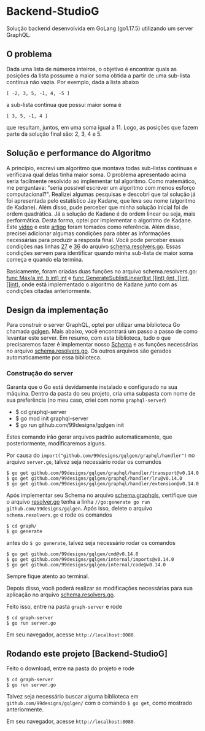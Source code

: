 # Backend-StudioG
Solução backend desenvolvida em GoLang (go1.17.5) utilizando um server GraphQL.

## O problema
Dada uma lista de números inteiros, o objetivo é encontrar quais as posições da lista possume a maior soma obtida a partir de uma sub-lista contínua não vazia.
Por exemplo, dada a lista abaixo

```
[ -2, 3, 5, -1, 4, -5 ]
```

a sub-lista contínua que possui maior soma é

```
[ 3, 5, -1, 4 ]
```

que resultam, juntos, em uma soma igual a 11. Logo, as posições que fazem parte da solução final são: 2, 3, 4 e 5.

## Solução e performance do Algoritmo
A princípio, escrevi um algoritmo que montava todas sub-listas contínuas e verificava qual delas tinha maior soma. O problema apresentado acima seria facilmente resolvido ao implementar tal algoritmo. Como matemático, me perguntava: "seria possível escrever um algoritmo com menos esforço computacional?". Realizei algumas pesquisas e descobri que tal solução já foi apresentada pelo estatístico Jay Kadane, que leva seu nome (algoritmo de Kadane). Além disso, pude perceber que minha solução inicial foi de ordem quadrática. Já a solução de Kadane é de ordem linear ou seja, mais performática. Desta forma, optei por implementar o algoritmo de Kadane. Este [video](https://youtu.be/UncRSviH-cY?list=PLCNsY09SiMaTKBw91MkXOiJCPMQR0tlOA&t=906) e este [artigo](https://pt.wikipedia.org/wiki/Sublista_cont%C3%ADgua_de_soma_m%C3%A1xima#Solu%C3%A7%C3%A3o_linear) foram tomados como referência. Além disso, precisei adicionar algumas condições para obter as informações necessárias para produzir a resposta final. Você pode perceber essas condições nas linhas [27](https://github.com/stlandre/Backend-StudioG/blob/main/graphql-server/graph/schema.resolvers.go#L27-L32) e [36](https://github.com/stlandre/Backend-StudioG/blob/main/graphql-server/graph/schema.resolvers.go#L36-L39) do arquivo [schema.resolvers.go](https://github.com/stlandre/Backend-StudioG/blob/main/graphql-server/graph/schema.resolvers.go). Essas condições servem para identificar quando minha sub-lista de maior soma começa e quando ela termina.

Basicamente, foram criadas duas funções no arquivo schema.resolvers.go: [func Max(a int, b int) int](https://github.com/stlandre/Backend-StudioG/blob/main/graphql-server/graph/schema.resolvers.go#L12-L18) e [func GenerateSublistLinear(list []int) (int, []int, []int)](https://github.com/stlandre/Backend-StudioG/blob/main/graphql-server/graph/schema.resolvers.go#L20-L54), onde está implementado o algoritmo de Kadane junto com as condições citadas anteriormente.

## Design da implementação
Para construir o server GraphQL, optei por utilizar uma biblioteca Go chamada [gqlgen](https://gqlgen.com/). Mais abaixo, você encontrará um passo a passo de como levantar este server. Em resumo, com esta biblioteca, tudo o que precisaremos fazer é implementar nosso [Schema](https://github.com/stlandre/Backend-StudioG/blob/main/graphql-server/graph/schema.graphqls) e as funções necessárias no arquivo [schema.resolvers.go](https://github.com/stlandre/Backend-StudioG/blob/main/graphql-server/graph/schema.resolvers.go). Os outros arquivos são gerados automaticamente por essa biblioteca.

### Construção do server
Garanta que o Go está devidamente instalado e configurado na sua máquina. Dentro da pasta do seu projeto, cria uma subpasta com nome de sua preferência (no meu caso, criei com nome `graphql-server`)

* $ cd graphql-server
* $ go mod init graphql-server
* $ go run github.com/99designs/gqlgen init

Estes comando irão gerar arquivos padrão automaticamente, que posteriormente, modificaremos alguns.

Por causa do `import("github.com/99designs/gqlgen/graphql/handler")` no arquivo `server.go`, talvez seja necessário rodar os comandos

```
$ go get github.com/99designs/gqlgen/graphql/handler/transport@v0.14.0
$ go get github.com/99designs/gqlgen/graphql/handler/lru@v0.14.0
$ go get github.com/99designs/gqlgen/graphql/handler/extension@v0.14.0
```

Após implementar seu Schema no arquivo [schema.graphqls](https://github.com/stlandre/Backend-StudioG/blob/main/graphql-server/graph/schema.graphqls), certifique que o arquivo [resolver.go](https://github.com/stlandre/Backend-StudioG/blob/main/graphql-server/graph/resolver.go) tenha a linha `//go:generate go run github.com/99designs/gqlgen`. Após isso, delete o arquivo `schema.resolvers.go` e rode os comandos

```
$ cd graph/
$ go generate
```
antes do `$ go generate`, talvez seja necessário rodar os comandos

```
$ go get github.com/99designs/gqlgen/cmd@v0.14.0
$ go get github.com/99designs/gqlgen/internal/imports@v0.14.0
$ go get github.com/99designs/gqlgen/internal/code@v0.14.0
```
Sempre fique atento ao terminal.

Depois disso, você poderá realizar as modificações necessárias para sua aplicação no arquivo [schema.resolvers.go](https://github.com/stlandre/Backend-StudioG/blob/main/graphql-server/graph/schema.resolvers.go).

Feito isso, entre na pasta `graph-server` e rode

```
$ cd graph-server
$ go run server.go
```
Em seu navegador, acesse `http://localhost:8080`.

## Rodando este projeto [Backend-StudioG]
Feito o download, entre na pasta do projeto e rode

```
$ cd graph-server
$ go run server.go
```
Talvez seja necessário buscar alguma biblioteca em `github.com/99designs/gqlgen/` com o comando `$ go get`, como mostrado anteriormente.

Em seu navegador, acesse `http://localhost:8080`.


